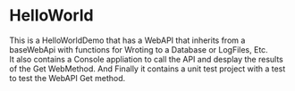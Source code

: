 # HelloWorld

This is a HelloWorldDemo that has a WebAPI that inherits from a baseWebApi with functions for Wroting to a Database or LogFiles, Etc.  
It also contains a Console appliation to call the API and desplay the results of the Get WebMethod.
And Finally it contains a unit test project with a test to test the WebAPI Get method.


